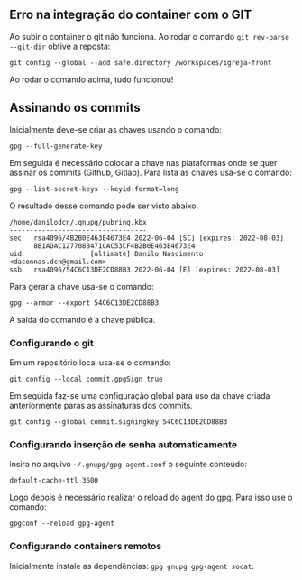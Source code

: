 ## Erro na integração do container com o GIT

Ao subir o container o git não funciona. Ao rodar o comando `git rev-parse --git-dir` obtive a reposta:

```
git config --global --add safe.directory /workspaces/igreja-front
```

Ao rodar o comando acima, tudo funcionou!


## Assinando os commits

Inicialmente deve-se criar as chaves usando o comando:
```
gpg --full-generate-key
```

Em seguida é necessário colocar a chave nas plataformas onde se quer assinar os commits (Github, Gitlab). Para lista as chaves usa-se o comando:
```
gpg --list-secret-keys --keyid-format=long
```
O resultado desse comando pode ser visto  abaixo. 
```
/home/danilodcn/.gnupg/pubring.kbx
----------------------------------
sec   rsa4096/4B2B0E463E4673E4 2022-06-04 [SC] [expires: 2022-08-03]
      8B1ADAC127708B471CAC53CF4B2B0E463E4673E4
uid                 [ultimate] Danilo Nascimento <daconnas.dcn@gmail.com>
ssb   rsa4096/54C6C13DE2CD88B3 2022-06-04 [E] [expires: 2022-08-03]
```

Para gerar a chave usa-se o comando:
```
gpg --armor --export 54C6C13DE2CD88B3
```

A saída do comando é a chave pública.

### Configurando o git

Em um repositório local usa-se o comando:
```
git config --local commit.gpgSign true
```

Em seguida faz-se uma configuração global para uso da chave criada anteriormente paras as assinaturas dos commits.

```
git config --global commit.signingkey 54C6C13DE2CD88B3
```

### Configurando inserção de senha automaticamente

insira no arquivo ``~/.gnupg/gpg-agent.conf`` o seguinte conteúdo:
```
default-cache-ttl 3600
```

Logo depois é necessário realizar o reload do agent do gpg. Para isso use o comando:

```
gpgconf --reload gpg-agent
```

### Configurando containers remotos

Inicialmente instale as dependências: ``gpg gnupg gpg-agent socat``.


